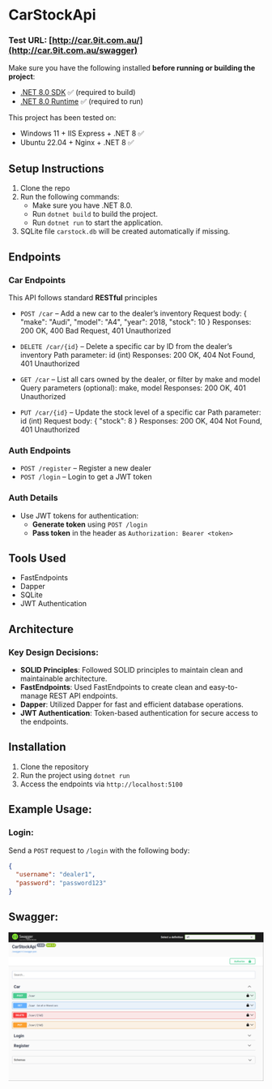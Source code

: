 # CarStockApi


### Test URL: [http://car.9it.com.au/](http://car.9it.com.au/swagger)


Make sure you have the following installed **before running or building the project**:

- [.NET 8.0 SDK](https://dotnet.microsoft.com/en-us/download/dotnet/8.0) ✅ (required to build)
- [.NET 8.0 Runtime](https://dotnet.microsoft.com/en-us/download/dotnet/8.0/runtime) ✅ (required to run)


  
This project has been tested on:
- Windows 11 + IIS Express + .NET 8 ✅
- Ubuntu 22.04 + Nginx + .NET 8 ✅



## Setup Instructions

1. Clone the repo
2. Run the following commands:
    - Make sure you have .NET 8.0.
    - Run `dotnet build` to build the project.
    - Run `dotnet run` to start the application.
3. SQLite file `carstock.db` will be created automatically if missing.

## Endpoints

### Car Endpoints

This API follows standard **RESTful** principles

- `POST /car` – Add a new car to the dealer’s inventory
Request body: { "make": "Audi", "model": "A4", "year": 2018, "stock": 10 }
Responses: 200 OK, 400 Bad Request, 401 Unauthorized

- `DELETE /car/{id}` – Delete a specific car by ID from the dealer’s inventory
Path parameter: id (int)
Responses: 200 OK, 404 Not Found, 401 Unauthorized

- `GET /car` – List all cars owned by the dealer, or filter by make and model
Query parameters (optional): make, model
Responses: 200 OK, 401 Unauthorized

- `PUT /car/{id}` – Update the stock level of a specific car
Path parameter: id (int)
Request body: { "stock": 8 }
Responses: 200 OK, 404 Not Found, 401 Unauthorized

### Auth Endpoints

- `POST /register` – Register a new dealer
- `POST /login` – Login to get a JWT token

### Auth Details

- Use JWT tokens for authentication:
    - **Generate token** using `POST /login`
    - **Pass token** in the header as `Authorization: Bearer <token>`

## Tools Used

- FastEndpoints
- Dapper
- SQLite
- JWT Authentication

## Architecture

### Key Design Decisions:

- **SOLID Principles**: Followed SOLID principles to maintain clean and maintainable architecture.
- **FastEndpoints**: Used FastEndpoints to create clean and easy-to-manage REST API endpoints.
- **Dapper**: Utilized Dapper for fast and efficient database operations.
- **JWT Authentication**: Token-based authentication for secure access to the endpoints.

## Installation

1. Clone the repository
2. Run the project using `dotnet run`
3. Access the endpoints via `http://localhost:5100`



## Example Usage:

### Login:

Send a `POST` request to `/login` with the following body:

```json
{
  "username": "dealer1",
  "password": "password123"
}
```


## Swagger:
![swagger-screenshot.png](/CarStockApi/swagger-screenshot.png)
